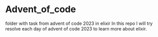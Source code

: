 # Advent_of_code
folder with task from advent of code 2023 in elixir
 In this repo I will try resolve each day of advent of code 2023 to learn more about elixir.
 
 
 
